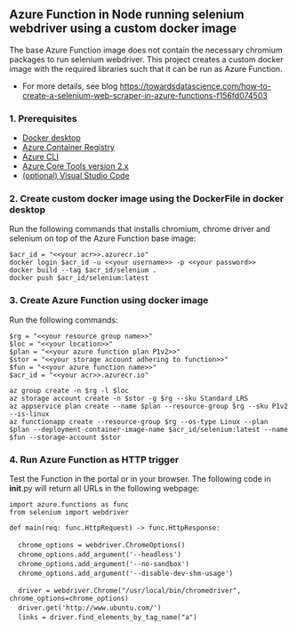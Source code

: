 ## Azure Function in Node running selenium webdriver using a custom docker image
The base Azure Function image does not contain the necessary chromium packages to run selenium webdriver. This project creates a custom docker image with the required libraries such that it can be run as Azure Function.

- For more details, see blog https://towardsdatascience.com/how-to-create-a-selenium-web-scraper-in-azure-functions-f156fd074503

### 1. Prerequisites

- [Docker desktop](https://docs.docker.com/get-docker/)
- [Azure Container Registry](https://docs.microsoft.com/nl-nl/azure/container-registry/container-registry-get-started-portal)
- [Azure CLI](https://docs.microsoft.com/en-us/cli/azure/install-azure-cli?view=azure-cli-latest)
- [Azure Core Tools version 2.x](https://docs.microsoft.com/en-us/azure/azure-functions/functions-run-local?tabs=windows%2Ccsharp%2Cbash#v2)
- [(optional) Visual Studio Code](https://code.visualstudio.com/)

### 2. Create custom docker image using the DockerFile in docker desktop

Run the following commands that installs chromium, chrome driver and selenium on top of the Azure Function base image:

`$acr_id = "<<your acr>>.azurecr.io"`  
`docker login $acr_id -u <<your username>> -p <<your password>>`  
`docker build --tag $acr_id/selenium .`  
`docker push $acr_id/selenium:latest`

### 3. Create Azure Function using docker image

Run the following commands:

`$rg = "<<your resource group name>>"`  
`$loc = "<<your location>>"`  
`$plan = "<<your azure function plan P1v2>>"`  
`$stor = "<<your storage account adhering to function>>"`  
`$fun = "<<your azure function name>>"`  
`$acr_id = "<<your acr>>.azurecr.io"`  

`az group create -n $rg -l $loc`  
`az storage account create -n $stor -g $rg --sku Standard_LRS`  
`az appservice plan create --name $plan --resource-group $rg --sku P1v2 --is-linux`  
`az functionapp create --resource-group $rg --os-type Linux --plan $plan --deployment-container-image-name $acr_id/selenium:latest --name $fun --storage-account $stor`

### 4. Run Azure Function as HTTP trigger

Test the Function in the portal or in your browser. The following code in __init__.py will return all URLs in the following webpage:

`import azure.functions as func`  
`from selenium import webdriver`  

`def main(req: func.HttpRequest) -> func.HttpResponse:`  

&nbsp;&nbsp;&nbsp;&nbsp;`chrome_options = webdriver.ChromeOptions()`  
&nbsp;&nbsp;&nbsp;&nbsp;`chrome_options.add_argument('--headless')`  
&nbsp;&nbsp;&nbsp;&nbsp;`chrome_options.add_argument('--no-sandbox')`  
&nbsp;&nbsp;&nbsp;&nbsp;`chrome_options.add_argument('--disable-dev-shm-usage')`  

&nbsp;&nbsp;&nbsp;&nbsp;`driver = webdriver.Chrome("/usr/local/bin/chromedriver", chrome_options=chrome_options)`  
&nbsp;&nbsp;&nbsp;&nbsp;`driver.get('http://www.ubuntu.com/')`  
&nbsp;&nbsp;&nbsp;&nbsp;`links = driver.find_elements_by_tag_name("a")`  
